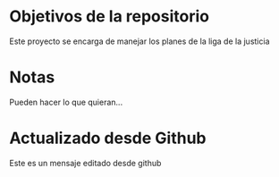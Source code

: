# Objetivos de la repositorio

Este proyecto se encarga de manejar los planes de la liga de la justicia


# Notas
Pueden hacer lo que quieran...

# Actualizado desde Github
Este es un mensaje editado desde github

